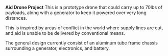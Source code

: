 **Aid Drone Project**
This is a prototype drone that could carry up to 70lbs of payloads, along with a generator to keep it powered over very long distances.

This is inspired by areas of conflict in the world where supply lines are cut, and aid is unable to be delivered by conventional means.

The general design currently consist of an aluminum tube frame chassis surrounding a generator, electronics, and battery.
